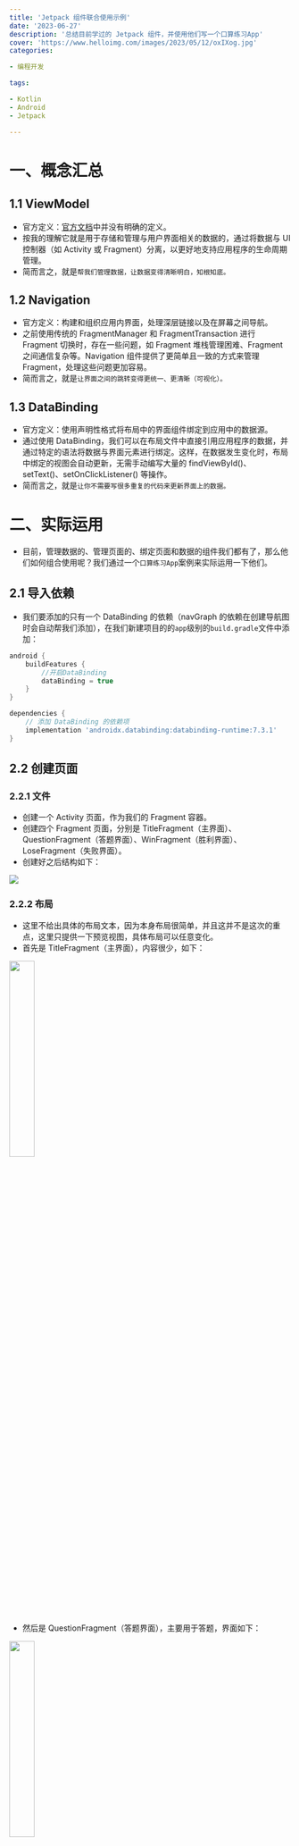 ```yaml
---
title: 'Jetpack 组件联合使用示例'
date: '2023-06-27'
description: '总结目前学过的 Jetpack 组件，并使用他们写一个口算练习App'
cover: 'https://www.helloimg.com/images/2023/05/12/oxIXog.jpg'
categories:

- 编程开发

tags:

- Kotlin
- Android
- Jetpack

---
```


# 一、概念汇总

## 1.1 ViewModel

- 官方定义：[官方文档](https://developer.android.google.cn/jetpack/androidx/explorer?hl=zh-cn)中并没有明确的定义。
- 按我的理解它就是用于存储和管理与用户界面相关的数据的，通过将数据与 UI 控制器（如 Activity 或 Fragment）分离，以更好地支持应用程序的生命周期管理。
- 简而言之，就是`帮我们管理数据，让数据变得清晰明白，知根知底。`

## 1.2 Navigation

- 官方定义：构建和组织应用内界面，处理深层链接以及在屏幕之间导航。
- 之前使用传统的 FragmentManager 和 FragmentTransaction 进行 Fragment 切换时，存在一些问题，如 Fragment 堆栈管理困难、Fragment 之间通信复杂等。Navigation 组件提供了更简单且一致的方式来管理 Fragment，处理这些问题更加容易。
- 简而言之，就是`让界面之间的跳转变得更统一、更清晰（可视化）。`

## 1.3 DataBinding

- 官方定义：使用声明性格式将布局中的界面组件绑定到应用中的数据源。
- 通过使用 DataBinding，我们可以在布局文件中直接引用应用程序的数据，并通过特定的语法将数据与界面元素进行绑定。这样，在数据发生变化时，布局中绑定的视图会自动更新，无需手动编写大量的 findViewById()、setText()、setOnClickListener() 等操作。
- 简而言之，就是`让你不需要写很多重复的代码来更新界面上的数据。`

# 二、实际运用

- 目前，管理数据的、管理页面的、绑定页面和数据的组件我们都有了，那么他们如何组合使用呢？我们通过一个`口算练习App`案例来实际运用一下他们。

## 2.1 导入依赖

- 我们要添加的只有一个 DataBinding 的依赖（navGraph 的依赖在创建导航图时会自动帮我们添加），在我们新建项目的的`app`级别的`build.gradle`文件中添加：

```groovy
android {
    buildFeatures {
        //开启DataBinding
        dataBinding = true
    }
}

dependencies {
    // 添加 DataBinding 的依赖项
    implementation 'androidx.databinding:databinding-runtime:7.3.1'
}
```

## 2.2 创建页面

### 2.2.1 文件

- 创建一个 Activity 页面，作为我们的 Fragment 容器。
- 创建四个 Fragment 页面，分别是 TitleFragment（主界面）、QuestionFragment（答题界面）、WinFragment（胜利界面）、LoseFragment（失败界面）。
- 创建好之后结构如下：

<img src="https://www.helloimg.com/images/2023/06/27/o41vaQ.png">

### 2.2.2 布局

- 这里不给出具体的布局文本，因为本身布局很简单，并且这并不是这次的重点，这里只提供一下预览视图，具体布局可以任意变化。
- 首先是 TitleFragment（主界面），内容很少，如下：

<img src="https://www.helloimg.com/images/2023/06/27/o41wbt.png" width="30%">

- 然后是 QuestionFragment（答题界面），主要用于答题，界面如下：

<img src="https://www.helloimg.com/images/2023/06/27/o410Du.png" width="30%">

- 最后是成功（超过最高分）和失败（未超过最高分）的界面，二者布局几乎一样：

<img src="https://www.helloimg.com/images/2023/06/27/o41QGv.png" width="30%"> <img src="https://www.helloimg.com/images/2023/06/27/o41pAE.png" width="30%">

## 2.3 设置导航图(navGraph)

### 2.3.1 新建导航图

- 点击 res 资源路径，右键 -> new -> Android Resource File -> 类型选择 Navigation(这一步会提示导入依赖，如果失败多试几次)

<img src="https://www.helloimg.com/images/2023/06/27/o417j9.png">

### 2.3.2 编辑导航图

- 将四个 Fragment 添加进来，并设置 TitleFragment 为`Start Destination`，然后将所有的跳转逻辑`action`添加进来，直接在视图中拉箭头指向就可以了。

<img src="https://www.helloimg.com/images/2023/06/27/o41U1P.png">

- 在 CalculationActivity 的布局文件中添加一个 NavHostFragment 控件，选择我们刚才创建的 nav_calc，将控件命名为fragment（也可以不改，都行）。

<img src="https://www.helloimg.com/images/2023/06/27/o41IEX.png">

- 最后的效果如图：

<img src="https://www.helloimg.com/images/2023/06/27/o4169g.png">

## 2.4 ViewModel

- 在项目目录下新建 MyViewModel 类，继承自`AndroidViewModel`，代码如下（有其他需求修改对应部分即可）：
```kotlin
class MyViewModel(application: Application, savedStateHandle: SavedStateHandle) :
    AndroidViewModel(application) {

    private val handle: SavedStateHandle

    private val spf: SharedPreferences
    
    var winFlag = false

    companion object {
        const val KEY_HIGH_SCORE = "key_high_score"
        const val KEY_LEFT_NUMBER = "key_left_number"
        const val KEY_RIGHT_NUMBER = "key_right_number"
        const val KEY_OPERATOR = "key_operator"
        const val KEY_ANSWER = "key_answer"
        const val KEY_CURRENT_SCORE = "key_current_score"
        const val SAVE_SHP_DATA_NAME = "save_shp_data_name"
    }

    init {
        this.handle = savedStateHandle
        spf = getApplication<Application>().getSharedPreferences(
            SAVE_SHP_DATA_NAME, Context.MODE_PRIVATE
        )
        if (!handle.contains(KEY_HIGH_SCORE)) {
            handle[KEY_HIGH_SCORE] = spf.getInt(KEY_HIGH_SCORE, 0)
            handle[KEY_LEFT_NUMBER] = 0
            handle[KEY_OPERATOR] = "+"
            handle[KEY_RIGHT_NUMBER] = 0
            handle[KEY_OPERATOR] = "+"
            handle[KEY_ANSWER] = 0
            handle[KEY_CURRENT_SCORE] = 0
        }
    }

    fun getLeftNumber(): MutableLiveData<Int> {
        return handle.getLiveData(KEY_LEFT_NUMBER)
    }
    
    fun getRightNumber(): MutableLiveData<Int> {
        return handle.getLiveData(KEY_RIGHT_NUMBER)
    }

    fun getOperator(): MutableLiveData<String> {
        return handle.getLiveData(KEY_OPERATOR)
    }

    fun getHighScore(): MutableLiveData<Int> {
        return handle.getLiveData(KEY_HIGH_SCORE)
    }

    fun getCurrentScore(): MutableLiveData<Int> {
        return handle.getLiveData(KEY_CURRENT_SCORE)
    }

    fun getAnswer(): MutableLiveData<Int> {
        return handle.getLiveData(KEY_ANSWER)
    }

    //生成算式
    fun generator() {
        val level = 100
        val random = Random()
        val x = random.nextInt(level) + 1
        val y = random.nextInt(level) + 1

        if (x % 2 == 0) {
            getOperator().value = "+"
            if (x > y) {
                getAnswer().value = x
                getLeftNumber().value = y
                getRightNumber().value = x - y
            } else {
                getAnswer().value = y
                getLeftNumber().value = x
                getRightNumber().value = y - x
            }
        } else {
            getOperator().value = "-"
            if (x > y) {
                getAnswer().value = x - y
                getLeftNumber().value = x
                getRightNumber().value = y
            } else {
                getAnswer().value = y - x
                getLeftNumber().value = y
                getRightNumber().value = x
            }
        }


    }

    //保存新纪录
    fun save() {
        val edit = spf.edit()
        getHighScore().value?.let { edit.putInt(KEY_HIGH_SCORE, it) }
        edit.apply()
    }


    //答对处理
    fun answerCorrect() {
        val currentScore = getCurrentScore().value ?: 0
        val highScore = getHighScore().value ?: 0
        val updatedCurrentScore = currentScore + 1
        //赋值最新得分结果
        getCurrentScore().value = updatedCurrentScore
        //如果超过最高分，就更新记录
        if (updatedCurrentScore > highScore) {
            getHighScore().value = updatedCurrentScore
            winFlag = true
        }
        generator()
    }
}
```
- `注：`AndroidViewModel 是 ViewModel 的一个子类，它专门用于与 Android 系统相关的操作，如访问 Application 的上下文（Context）和共享数据。通过继承 AndroidViewModel，我们可以在 MyViewModel 中获取到 Application 对象，并使用它来获取 SharedPreferences，实现数据的持久化存储。这里主要是保存最高纪录使用。

## 2.5 DataBinding

- 首先，将四个Fragment的布局界面都转化为 DataBinding 界面，并绑定ViewModel。

<img src="https://www.helloimg.com/images/2023/06/27/o418kM.png">

```xml
    <data>

        <variable
            name="data"
            type="com.leihao.kotlinapp.calculation.viewmodel.MyViewModel" />
    </data>
```
### 2.5.1 TitleFragment 页面

- 只有最高分需要用到 DataBinding，在布局文件对应最高分 TextView 控件中添加属性：
```xml
<TextView 
        android:text="@{@string/high_score(data.highScore)}"
/>
```
其中，@string/high_score(data.highScore)的写法是为了和 strings.xml 中的：
```xml
<string name="high_score">历史最高分：%d</string>
```
进行一个匹配，这样就无需关注字符串的拼接问题了，后面类似的地方也是这样处理的。

### 2.5.2 Question 页面

- 当前得分的 TextView 添加属性：
```xml
<TextView 
        android:text="@{@string/current_score(data.currentScore)}"
/>
```
右边数字，运算符，右边数字对应的 TextView 分别添加下面三项：
```xml
<TextView
        android:text="@{String.valueOf(data.leftNumber)}"
/>
```
```xml
<TextView
        android:text="@{data.operator}"
/>
```
```xml
<TextView
        android:text="@{String.valueOf(data.rightNumber)}"
/>
```

### 2.5.3 WinFragment 和 LoseFragment 页面

- 在分数对应的 TextView 中分别添加属性：
```xml
<TextView
        android:text="@{@string/win_score_message(data.currentScore)}"
/>
```
```xml
<TextView
        android:text="@{@string/lose_score_message(data.currentScore)}"
/>
```
- 大功告成！现在就已经将界面和视图进行了一个绑定，当数据变化时，界面会自动观察到数据变化并做相应的更新。

## 2.6 功能完善

- 接下来将各个页面的剩余功能完成。
- TitleFragment：
```kotlin
class TitleFragment : Fragment() {
    private lateinit var binding: FragmentTitleBinding

    //快速绑定ViewModel，如果是Fragment需要绑定activity级别的viewModel，避免使用了不同的viewModel导致数据不一致
    private val myViewModel: MyViewModel by activityViewModels()


    override fun onCreateView(
        inflater: LayoutInflater, container: ViewGroup?, savedInstanceState: Bundle?
    ): View {
        binding = FragmentTitleBinding.inflate(inflater, container, false)
        //将 ViewModel 中的数据与布局文件进行绑定
        binding.data = myViewModel
        //设置 binding.lifecycleOwner，这样当 myViewModel 中的数据改变时就能及时更新到视图上。
        binding.lifecycleOwner = this
        return binding.root
    }

    override fun onViewCreated(view: View, savedInstanceState: Bundle?) {
        super.onViewCreated(view, savedInstanceState)
        //去答题界面
        binding.btnBegin.setOnClickListener {
            val navController = Navigation.findNavController(view)
            navController.navigate(R.id.action_titleFragment_to_questionFragment)
        }
    }
}
```

- QuestionFragment：
```kotlin
class QuestionFragment : Fragment() {
    private lateinit var binding: FragmentQuestionBinding

    //快速绑定ViewModel，如果是Fragment需要绑定activity级别的viewModel，避免使用了不同的viewModel导致数据不一致
    private val myViewModel: MyViewModel by activityViewModels()


    override fun onCreateView(
        inflater: LayoutInflater, container: ViewGroup?, savedInstanceState: Bundle?
    ): View {
        binding = FragmentQuestionBinding.inflate(inflater, container, false)

        //将 ViewModel 中的数据与布局文件进行绑定
        binding.data = myViewModel
        //设置 binding.lifecycleOwner，这样当 myViewModel 中的数据改变时就能及时更新到视图上。
        binding.lifecycleOwner = this

        return binding.root
    }

    override fun onViewCreated(view: View, savedInstanceState: Bundle?) {
        super.onViewCreated(view, savedInstanceState)

        //生成题目
        myViewModel.generator()

        //当前分数置0
        myViewModel.getCurrentScore().value = 0

        //显示输入的内容或者提示信息
        val builder = StringBuilder()

        val listener = View.OnClickListener {
            when (it.id) {
                R.id.button0 -> builder.append("0")
                R.id.button1 -> builder.append("1")
                R.id.button2 -> builder.append("2")
                R.id.button3 -> builder.append("3")
                R.id.button4 -> builder.append("4")
                R.id.button5 -> builder.append("5")
                R.id.button6 -> builder.append("6")
                R.id.button7 -> builder.append("7")
                R.id.button8 -> builder.append("8")
                R.id.button9 -> builder.append("9")
                R.id.button_clear -> builder.setLength(0)
            }

            if (builder.isEmpty()) {
                binding.textView10.text = getString(R.string.input_indicator)
            } else {
                binding.textView10.text = builder.toString()
            }
        }
        //提交答案
        binding.buttonSubmit.setOnClickListener {
            if (builder.isNotEmpty()) {
                //计算正确
                if (Integer.valueOf(builder.toString()).equals(myViewModel.getAnswer().value)) {
                    myViewModel.answerCorrect()
                    builder.setLength(0)
                    binding.textView10.text = getString(R.string.answer_correct)
                } else {//计算错误
                    val navController = Navigation.findNavController(it)
                    if (myViewModel.winFlag) {
                        navController.navigate(R.id.action_questionFragment_to_winFragment)
                        myViewModel.winFlag = false
                        myViewModel.save()
                    } else {
                        navController.navigate(R.id.action_questionFragment_to_loseFragment)
                    }
                }
            }
        }
        binding.button0.setOnClickListener(listener)
        binding.button1.setOnClickListener(listener)
        binding.button2.setOnClickListener(listener)
        binding.button3.setOnClickListener(listener)
        binding.button4.setOnClickListener(listener)
        binding.button5.setOnClickListener(listener)
        binding.button6.setOnClickListener(listener)
        binding.button7.setOnClickListener(listener)
        binding.button8.setOnClickListener(listener)
        binding.button9.setOnClickListener(listener)
        binding.buttonClear.setOnClickListener(listener)
    }
}
```

- WinFragment 和 LoseFragment，二者几乎完全一致，所以只展示 WinFragment：
```kotlin
class WinFragment : Fragment() {

    private lateinit var binding: FragmentWinBinding

    //快速绑定ViewModel，如果是Fragment需要绑定activity级别的viewModel，避免使用了不同的viewModel导致数据不一致
    private val myViewModel: MyViewModel by activityViewModels()


    override fun onCreateView(
        inflater: LayoutInflater, container: ViewGroup?, savedInstanceState: Bundle?
    ): View {
        binding = FragmentWinBinding.inflate(inflater, container, false)

        //将 ViewModel 中的数据与布局文件进行绑定
        binding.data = myViewModel
        //设置 binding.lifecycleOwner，这样当 myViewModel 中的数据改变时就能及时更新到视图上。
        binding.lifecycleOwner = this

        return binding.root
    }

    override fun onViewCreated(view: View, savedInstanceState: Bundle?) {
        super.onViewCreated(view, savedInstanceState)
        binding.btnBack.setOnClickListener {
            val navController = Navigation.findNavController(it)
            navController.navigate(R.id.action_winFragment_to_titleFragment)
        }
    }
}
```

# 三、总结

- 通过使用 ViewModel 帮我们管理数据，Navigation 帮我们管理页面，DataBinding 帮我们绑定视图和数据，我们很轻松的就实现了一个较为符合开发规范的应用。
- 在 NavGraph 中，我们一眼就能看出整个应用的骨架，这对 Debug 或者新人熟悉项目都有非常大的益处！
